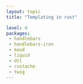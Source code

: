 ```yaml
---
layout: topic
title: "Templating in rust"

level: 4
packages:
 - handlebars
 - handlebars-iron
 - maud
 - liquid
 - dtl
 - rustache
 - twig
---
```

